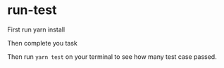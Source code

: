 # run-test

First run yarn install

Then complete you task

Then run `yarn test` on your terminal to see how many test case passed.

